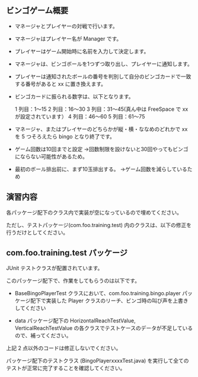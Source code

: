 ビンゴゲーム概要
---------------------------------------

* マネージャとプレイヤーの対戦で行います。

* マネージャはプレイヤー名が Manager です。

* プレイヤーはゲーム開始時に名前を入力して決定します。

* マネージャは、ビンゴボールを1つずつ取り出し、プレイヤーに通知します。

* プレイヤーは通知されたボールの番号を判別して自分のビンゴカードで一致する番号があると xx に置き換えます。

* ビンゴカードに振られる数字は、以下となります。

	1 列目：1～15
	2 列目：16～30
	3 列目：31～45(真ん中は FreeSpace で xx が設定されています）
	4 列目：46～60
	5 列目：61～75

* マネージャ、またはプレイヤーのどちらかが縦・横・ななめのどれかで xx を 5 つそろえたら bingo となり終了です。

* ゲーム回数は10回までと設定
	→回数制限を設けないと30回やってもビンゴにならない可能性があるため。

* 最初のボール排出前に、まず10玉排出する。
	→ゲーム回数を減らしているため


演習内容
---------------------------------------
各パッケージ配下のクラス内で実装が空になっているので埋めてください。

ただし、テストパッケージ(com.foo.training.test) 内のクラスは、以下の修正を行うだけとしてください。


com.foo.training.test パッケージ
---------------------------------------
JUnit テストクラスが配置されています。

このパッケージ配下で、作業をしてもらうのは以下です。

* BaseBingoPlayerTest クラスにおいて、com.foo.training.bingo.player パッケージ配下で実装した Player クラスのリーチ、ビンゴ時の叫び声を上書きしてください

* data パッケージ配下の HorizontalReachTestValue, VerticalReachTestValue の各クラスでテストケースのデータが不足しているので、補ってください。


上記 2 点以外のコードは修正しないでください。

パッケージ配下のテストクラス (BingoPlayerxxxxTest.java) を実行して全てのテストが正常に完了することを確認してください。
